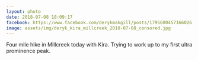 ```yaml
---
layout: photo
date: 2018-07-08 18:09:17
facebook: https://www.facebook.com/derykmakgill/posts/1795600457166026
image: assets/img/deryk_kira_millcreek_2018-07-08_censored.jpg
---
```


Four mile hike in Millcreek today with Kira. Trying to work up to my first ultra prominence peak.
